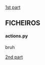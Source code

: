 [1st part](https://github.com/RayMightBeWrong/spln-2223/tree/master/TP1/1st_part)

## FICHEIROS
#### actions.py
bruh

[2nd part](https://github.com/RayMightBeWrong/spln-2223/tree/master/TP1/2nd_part)
